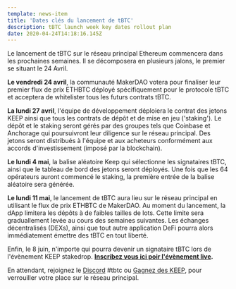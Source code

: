 ```yaml
---
template: news-item
title: 'Dates clés du lancement de tBTC'
description: tBTC launch week key dates rollout plan
date: 2020-04-24T14:18:16.145Z
---
```

Le lancement de tBTC sur le réseau principal Ethereum commencera dans les prochaines semaines. Il se décomposera en plusieurs jalons, le premier se situant le 24 Avril.

**Le vendredi 24 avril**, la communauté MakerDAO votera pour finaliser leur premier flux de prix ETHBTC déployé spécifiquement pour le protocole tBTC et acceptera de whitelister tous les futurs contrats tBTC.

**La lundi 27 avril**, l'équipe de développement déploiera le contrat des jetons KEEP ainsi que tous les contrats de dépôt et de mise en jeu ('staking'). Le dépôt et le staking seront gérés par des groupes tels que Coinbase et Anchorage qui poursuivront leur diligence sur le réseau principal. Des jetons seront distribués à l'équipe et aux acheteurs conformément aux accords d'investissement (imposé par la blockchain).

**Le lundi 4 mai**, la balise aléatoire Keep qui sélectionne les signataires tBTC, ainsi que le tableau de bord des jetons seront déployés. Une fois que les 64 opérateurs auront commencé le staking, la première entrée de la balise aléatoire sera générée.

**Le lundi 11 mai**, le lancement de tBTC aura lieu sur le réseau principal en utilisant le flux de prix ETHBTC de MakerDAO. Au moment du lancement, la dApp limitera les dépôts à de faibles tailles de lots. Cette limite sera graduallement levée au cours des semaines suivantes. Les échanges décentralisés (DEXs),  ainsi que tout autre application DeFi pourra alors immédiatement émettre des tBTC en tout liberté.

Enfin, le 8 juin, n'importe qui pourra devenir un signataire tBTC lors de l'évènement KEEP stakedrop. **[Inscribez vous ici poir l'évènement live](https://www.crowdcast.io/e/keep-stakedrop---live/register).**

En attendant, rejoignez le [Discord](https://discordapp.com/invite/UhfpKCS) #tbtc ou [Gagnez des KEEP](https://blog.keep.network/how-to-play-for-keeps-297f246455d4), pour verrouiller votre place sur le réseau principal.
